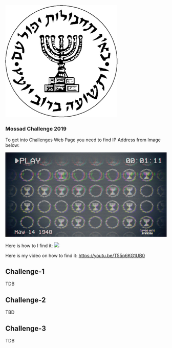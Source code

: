 <img src="mossad.png">

### Mossad Challenge 2019

To get into Challenges Web Page you need to find IP Address from Image below:

<img src="./ChallengeEntry/image1.png">

Here is how to I find it:
<img src="./ChallengeEntry/image1solution.png">

Here is my video on how to find it: https://youtu.be/T55p6KG1UB0


## Challenge-1
TDB

## Challenge-2
TBD

## Challenge-3
TDB
